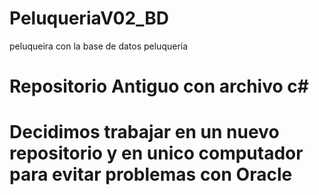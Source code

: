 # PeluqueriaV02_BD
peluqueira con la base de datos
peluqueria

# Repositorio Antiguo con archivo c#


# Decidimos trabajar en un nuevo repositorio y en unico computador para evitar problemas con Oracle
